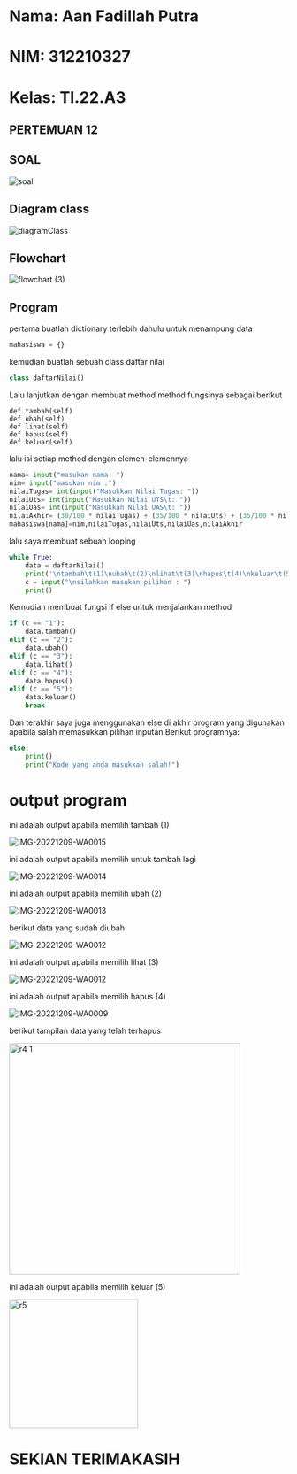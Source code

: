 # Nama: Aan Fadillah Putra
# NIM: 312210327
# Kelas: TI.22.A3

## PERTEMUAN 12
## SOAL

![soal](https://user-images.githubusercontent.com/115542704/206460646-4c089e2d-9d9c-427b-a326-d43c633e78d6.png)

## Diagram class

![diagramClass](https://user-images.githubusercontent.com/115542704/206462308-ab57022f-da40-422a-9e52-1c59252d2123.png)

## Flowchart

![flowchart (3)](https://user-images.githubusercontent.com/115542704/206462353-41fd2d95-2329-4f92-9403-e679c5bc1784.png)

## Program

pertama buatlah dictionary terlebih dahulu untuk menampung data
```python
mahasiswa = {}
```

kemudian buatlah sebuah class daftar nilai
```python
class daftarNilai()
```

Lalu lanjutkan dengan membuat method method fungsinya sebagai berikut
```
def tambah(self)
def ubah(self)
def lihat(self)
def hapus(self)
def keluar(self)
```

lalu isi setiap method dengan elemen-elemennya
```python
nama= input("masukan nama: ")
nim= input("masukan nim :")                                         
nilaiTugas= int(input("Masukkan Nilai Tugas: "))
nilaiUts= int(input("Masukkan Nilai UTS\t: "))            
nilaiUas= int(input("Masukkan Nilai UAS\t: "))             
nilaiAkhir= (30/100 * nilaiTugas) + (35/100 * nilaiUts) + (35/100 * nilaiUas)
mahasiswa[nama]=nim,nilaiTugas,nilaiUts,nilaiUas,nilaiAkhir
```

lalu saya membuat sebuah looping
```python
while True:
    data = daftarNilai()
    print('\ntambah\t(1)\nubah\t(2)\nlihat\t(3)\nhapus\t(4)\nkeluar\t(5)')
    c = input("\nsilahkan masukan pilihan : ")
    print()
```

Kemudian membuat fungsi if else untuk menjalankan method
```python
if (c == "1"):
    data.tambah()
elif (c == "2"):
    data.ubah()
elif (c == "3"):
    data.lihat()
elif (c == "4"):
    data.hapus()
elif (c == "5"):
    data.keluar()
    break    
```

Dan terakhir saya juga menggunakan else di akhir program yang digunakan apabila salah memasukkan pilihan inputan
Berikut programnya:
```python
else:
    print()
    print("Kode yang anda masukkan salah!")
```

# output program

ini adalah output apabila memilih tambah (1)

![IMG-20221209-WA0015](https://user-images.githubusercontent.com/115763475/206890436-535ba9dd-14ef-4e4f-93d6-dcfa506ed108.jpg)


ini adalah output apabila memilih untuk tambah lagi

![IMG-20221209-WA0014](https://user-images.githubusercontent.com/115763475/206890528-1cc05cbf-5dce-432f-9934-de36dd6746f7.jpg)


ini adalah output apabila memilih ubah (2)

![IMG-20221209-WA0013](https://user-images.githubusercontent.com/115763475/206898032-04e713c0-c007-4ba1-9762-0f46c8156ee0.jpg)

berikut data yang sudah diubah

![IMG-20221209-WA0012](https://user-images.githubusercontent.com/115763475/206898115-b922645f-3c38-4f6d-a88d-7647737eda2d.jpg)

ini adalah output apabila memilih lihat (3)

![IMG-20221209-WA0012](https://user-images.githubusercontent.com/115763475/206898600-1a0599f7-16c9-40dd-8a14-65debbaa598b.jpg)

ini adalah output apabila memilih hapus (4)

![IMG-20221209-WA0009](https://user-images.githubusercontent.com/115763475/206898686-9f3d773b-8e86-44f9-8296-4766f34ed8f8.jpg)


berikut tampilan data yang telah terhapus

<img width="418" alt="r4 1" src="https://user-images.githubusercontent.com/115542704/206633747-6f3e7e1a-97ec-4768-9418-f9c78b2e64c7.png">

ini adalah output apabila memilih keluar (5)

<img width="233" alt="r5" src="https://user-images.githubusercontent.com/115542704/206634711-7843405a-c2a7-4a80-8428-b9cb22c58324.png">

# SEKIAN TERIMAKASIH
